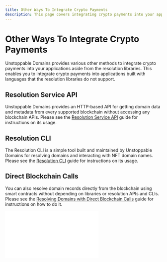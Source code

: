 ```yaml
---
title: Other Ways To Integrate Crypto Payments
description: This page covers integrating crypto payments into your applications aside from the resolution libraries.
---
```


# Other Ways To Integrate Crypto Payments

Unstoppable Domains provides various other methods to integrate crypto payments into your applications aside from the resolution libraries. This enables you to integrate crypto payments into applications built with languages that the resolution libraries do not support.

## Resolution Service API

Unstoppable Domains provides an HTTP-based API for getting domain data and metadata from every supported blockchain without accessing any blockchain APIs. Please see the [Resolution Service API](../developer-toolkit/resolution-service-api.md) guide for instructions on its usage.

## Resolution CLI

The Resolution CLI is a simple tool built and maintained by Unstoppable Domains for resolving domains and interacting with NFT domain names. Please see the [Resolution CLI](../developer-toolkit/resolution-cli.md) guide for instructions on its usage.

## Direct Blockchain Calls

You can also resolve domain records directly from the blockchain using smart contracts without depending on libraries or resolution APIs and CLIs. Please see the [Resolving Domains with Direct Blockchain Calls](../developer-toolkit/direct-blockchain-calls/resolve-unstoppable-domain-names.md) guide for instructions on how to do it.

<embed src="/snippets/_discord.md" />

